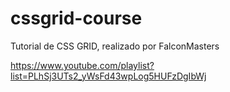# cssgrid-course
Tutorial de CSS GRID, realizado por FalconMasters

https://www.youtube.com/playlist?list=PLhSj3UTs2_yWsFd43wpLog5HUFzDgIbWj

